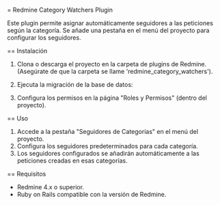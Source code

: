 = Redmine Category Watchers Plugin

Este plugin permite asignar automáticamente seguidores a las peticiones según la categoría. 
Se añade una pestaña en el menú del proyecto para configurar los seguidores.

== Instalación

1. Clona o descarga el proyecto en la carpeta de plugins de Redmine.
   (Asegúrate de que la carpeta se llame 'redmine_category_watchers').

2. Ejecuta la migración de la base de datos:

3. Configura los permisos en la página "Roles y Permisos" (dentro del proyecto).

== Uso

1. Accede a la pestaña "Seguidores de Categorías" en el menú del proyecto.
2. Configura los seguidores predeterminados para cada categoría.
3. Los seguidores configurados se añadirán automáticamente a las peticiones creadas en esas categorías.

== Requisitos

- Redmine 4.x o superior.
- Ruby on Rails compatible con la versión de Redmine.
